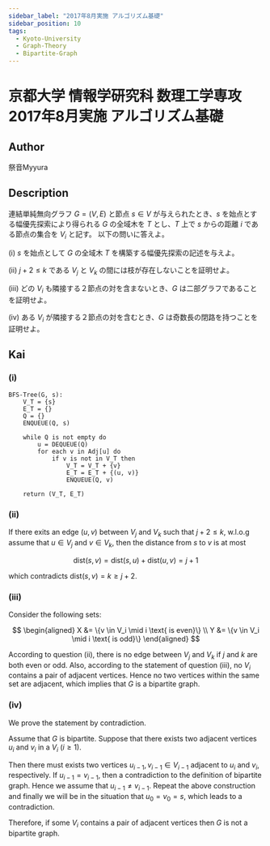 ```yaml
---
sidebar_label: "2017年8月実施 アルゴリズム基礎"
sidebar_position: 10
tags:
  - Kyoto-University
  - Graph-Theory
  - Bipartite-Graph
---
```

# 京都大学 情報学研究科 数理工学専攻 2017年8月実施 アルゴリズム基礎

## **Author**
祭音Myyura

## **Description**
連結単純無向グラフ $G=(V,E)$ と節点 $s \in V$ が与えられたとき、$s$ を始点とする幅優先探索により得られる $G$ の全域木を $T$ とし、$T$ 上で $s$ からの距離 $i$ である節点の集合を $V_i$ と記す。
以下の問いに答えよ。

(i) $s$ を始点として $G$ の全域木 $T$ を構築する幅優先探索の記述を与えよ。

(ii) $j + 2 \leq k$ である $V_j$ と $V_k$ の間には枝が存在しないことを証明せよ。

(iii) どの $V_i$ も隣接する２節点の対を含まないとき、$G$ は二部グラフであることを証明せよ。

(iv) ある $V_i$ が隣接する２節点の対を含むとき、$G$ は奇数長の閉路を持つことを証明せよ。

## **Kai**
### (i)

```text
BFS-Tree(G, s):
    V_T = {s}
    E_T = {}
    Q = {}
    ENQUEUE(Q, s)

    while Q is not empty do
        u = DEQUEUE(Q)
        for each v in Adj[u] do
            if v is not in V_T then
                V_T = V_T + {v}
                E_T = E_T + {(u, v)}
                ENQUEUE(Q, v)   

    return (V_T, E_T)
```

### (ii)
If there exits an edge $(u, v)$ between $V_j$ and $V_k$ such that $j+2 \leq k$, w.l.o.g assume that $u \in V_j$ and $v \in V_k$, then the distance from $s$ to $v$ is at most

$$
\text{dist}(s, v) = \text{dist}(s, u) + \text{dist}(u, v) = j + 1
$$

which contradicts $\text{dist}(s,v) = k \geq j + 2$.

### (iii)
Consider the following sets:

$$
\begin{aligned}
    X &= \{v \in V_i \mid i \text{ is even}\} \\
    Y &= \{v \in V_i \mid i \text{ is odd}\}
\end{aligned}
$$

According to question (ii), there is no edge between $V_j$ and $V_k$ if $j$ and $k$ are both even or odd.
Also, according to the statement of question (iii), no $V_i$ contains a pair of adjacent vertices.
Hence no two vertices within the same set are adjacent, which implies that $G$ is a bipartite graph.

### (iv)
We prove the statement by contradiction.

Assume that $G$ is bipartite.
Suppose that there exists two adjacent vertices $u_i$ and $v_i$ in a $V_i \ (i \geq 1)$.

Then there must exists two vertices $u_{i-1}, v_{i-1} \in V_{i-1}$ adjacent to $u_i$ and $v_i$, respectively.
If $u_{i-1} = v_{i-1}$, then a contradiction to the definition of bipartite graph.
Hence we assume that $u_{i-1} \neq v_{i-1}$.
Repeat the above construction and finally we will be in the situation that $u_{0} = v_{0} = s$, which leads to a contradiction.

Therefore, if some $V_i$ contains a pair of adjacent vertices then $G$ is not a bipartite graph.
